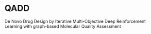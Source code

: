 # QADD
De Novo Drug Design by Iterative Multi-Objective Deep Reinforcement Learning with graph-based Molecular Quality Assessment
